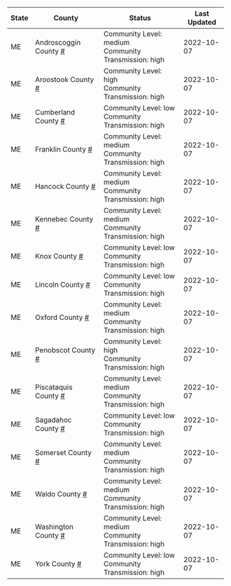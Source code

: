 State | County | Status | Last Updated
--- | --- | --- | --- 
ME | Androscoggin County <a href="#androscoggin_county">#</a> | <a name="androscoggin_county"></a>Community Level: medium<br/>Community Transmission: high | 2022-10-07
ME | Aroostook County <a href="#aroostook_county">#</a> | <a name="aroostook_county"></a>Community Level: high<br/>Community Transmission: high | 2022-10-07
ME | Cumberland County <a href="#cumberland_county">#</a> | <a name="cumberland_county"></a>Community Level: low<br/>Community Transmission: high | 2022-10-07
ME | Franklin County <a href="#franklin_county">#</a> | <a name="franklin_county"></a>Community Level: medium<br/>Community Transmission: high | 2022-10-07
ME | Hancock County <a href="#hancock_county">#</a> | <a name="hancock_county"></a>Community Level: medium<br/>Community Transmission: high | 2022-10-07
ME | Kennebec County <a href="#kennebec_county">#</a> | <a name="kennebec_county"></a>Community Level: medium<br/>Community Transmission: high | 2022-10-07
ME | Knox County <a href="#knox_county">#</a> | <a name="knox_county"></a>Community Level: low<br/>Community Transmission: high | 2022-10-07
ME | Lincoln County <a href="#lincoln_county">#</a> | <a name="lincoln_county"></a>Community Level: low<br/>Community Transmission: high | 2022-10-07
ME | Oxford County <a href="#oxford_county">#</a> | <a name="oxford_county"></a>Community Level: medium<br/>Community Transmission: high | 2022-10-07
ME | Penobscot County <a href="#penobscot_county">#</a> | <a name="penobscot_county"></a>Community Level: high<br/>Community Transmission: high | 2022-10-07
ME | Piscataquis County <a href="#piscataquis_county">#</a> | <a name="piscataquis_county"></a>Community Level: medium<br/>Community Transmission: high | 2022-10-07
ME | Sagadahoc County <a href="#sagadahoc_county">#</a> | <a name="sagadahoc_county"></a>Community Level: low<br/>Community Transmission: high | 2022-10-07
ME | Somerset County <a href="#somerset_county">#</a> | <a name="somerset_county"></a>Community Level: medium<br/>Community Transmission: high | 2022-10-07
ME | Waldo County <a href="#waldo_county">#</a> | <a name="waldo_county"></a>Community Level: medium<br/>Community Transmission: high | 2022-10-07
ME | Washington County <a href="#washington_county">#</a> | <a name="washington_county"></a>Community Level: medium<br/>Community Transmission: high | 2022-10-07
ME | York County <a href="#york_county">#</a> | <a name="york_county"></a>Community Level: low<br/>Community Transmission: high | 2022-10-07
